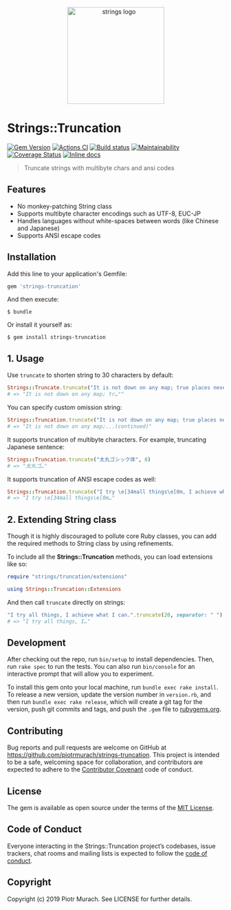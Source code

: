 <div align="center">
  <img width="225" src="https://github.com/piotrmurach/strings/blob/master/assets/strings_logo.png" alt="strings logo" />
</div>

# Strings::Truncation

[![Gem Version](https://badge.fury.io/rb/strings-truncation.svg)][gem]
[![Actions CI](https://github.com/piotrmurach/strings-truncation/workflows/CI/badge.svg?branch=master)][gh_actions_ci]
[![Build status](https://ci.appveyor.com/api/projects/status/s8y94c4tvi8mgrh2?svg=true)][appveyor]
[![Maintainability](https://api.codeclimate.com/v1/badges/f7ecb5bf87696e522ccb/maintainability)][codeclimate]
[![Coverage Status](https://coveralls.io/repos/github/piotrmurach/strings-truncation/badge.svg?branch=master)][coverage]
[![Inline docs](http://inch-ci.org/github/piotrmurach/strings-truncation.svg?branch=master)][inchpages]

[gem]: http://badge.fury.io/rb/strings-truncation
[gh_actions_ci]: https://github.com/piotrmurach/strings-truncation/actions?query=workflow%3ACI
[appveyor]: https://ci.appveyor.com/project/piotrmurach/strings-truncation
[codeclimate]: https://codeclimate.com/github/piotrmurach/strings-truncation/maintainability
[coverage]: https://coveralls.io/github/piotrmurach/strings-truncation?branch=master
[inchpages]: http://inch-ci.org/github/piotrmurach/strings-truncation

> Truncate strings with multibyte chars and ansi codes

## Features

* No monkey-patching String class
* Supports multibyte character encodings such as UTF-8, EUC-JP
* Handles languages without white-spaces between words (like Chinese and Japanese)
* Supports ANSI escape codes

## Installation

Add this line to your application's Gemfile:

```ruby
gem 'strings-truncation'
```

And then execute:

    $ bundle

Or install it yourself as:

    $ gem install strings-truncation

## 1. Usage

Use `truncate` to shorten string to 30 characters by default:

```ruby
Strings::Truncate.truncate("It is not down on any map; true places never are.")
# => "It is not down on any map; tr…""
```

You can specify custom omission string:

```ruby
Strings::Truncation.truncate("It is not down on any map; true places never are.", 40, omission: "...(continued)")
# => "It is not down on any map;...(continued)"
```

It supports truncation of multibyte characters. For example, truncating Japanese sentence:

```ruby
Strings::Truncation.truncate("太丸ゴシック体", 8)
# => "太丸ゴ…"
```

It supports truncation of ANSI escape codes as well:

```ruby
Strings::Truncation.truncate("I try \e[34mall things\e[0m, I achieve what I can", 18)
# => "I try \e[34mall things\e[0m…"
```

## 2. Extending String class

Though it is highly discouraged to pollute core Ruby classes, you can add the required methods to String class by using refinements.

To include all the **Strings::Truncation** methods, you can load extensions like so:

```ruby
require "strings/truncation/extensions"

using Strings::Truncation::Extensions
```

And then call `truncate` directly on strings:

```ruby
"I try all things, I achieve what I can.".truncate(20, separator: " ")
# => "I try all things, I…"
```

## Development

After checking out the repo, run `bin/setup` to install dependencies. Then, run `rake spec` to run the tests. You can also run `bin/console` for an interactive prompt that will allow you to experiment.

To install this gem onto your local machine, run `bundle exec rake install`. To release a new version, update the version number in `version.rb`, and then run `bundle exec rake release`, which will create a git tag for the version, push git commits and tags, and push the `.gem` file to [rubygems.org](https://rubygems.org).

## Contributing

Bug reports and pull requests are welcome on GitHub at https://github.com/piotrmurach/strings-truncation. This project is intended to be a safe, welcoming space for collaboration, and contributors are expected to adhere to the [Contributor Covenant](http://contributor-covenant.org) code of conduct.

## License

The gem is available as open source under the terms of the [MIT License](https://opensource.org/licenses/MIT).

## Code of Conduct

Everyone interacting in the Strings::Truncation project’s codebases, issue trackers, chat rooms and mailing lists is expected to follow the [code of conduct](https://github.com/[USERNAME]/strings-truncation/blob/master/CODE_OF_CONDUCT.md).


## Copyright

Copyright (c) 2019 Piotr Murach. See LICENSE for further details.
